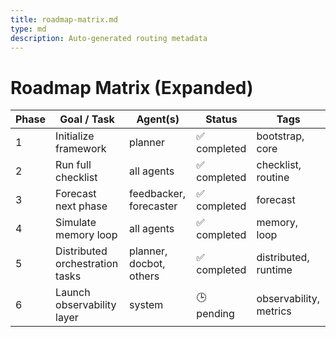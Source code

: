 ```yaml
---
title: roadmap-matrix.md
type: md
description: Auto-generated routing metadata
---
```


# Roadmap Matrix (Expanded)

| Phase | Goal / Task                        | Agent(s)                   | Status        | Tags                       |
|-------|------------------------------------|----------------------------|----------------|----------------------------|
| 1     | Initialize framework               | planner                    | ✅ completed   | bootstrap, core            |
| 2     | Run full checklist                 | all agents                 | ✅ completed   | checklist, routine         |
| 3     | Forecast next phase                | feedbacker, forecaster     | ✅ completed   | forecast                   |
| 4     | Simulate memory loop               | all agents                 | ✅ completed   | memory, loop               |
| 5     | Distributed orchestration tasks    | planner, docbot, others    | ✅ completed   | distributed, runtime       |
| 6     | Launch observability layer         | system                     | 🕒 pending     | observability, metrics     |

